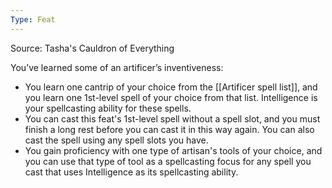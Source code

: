 ```yaml
---
Type: Feat
---
```

Source: Tasha's Cauldron of Everything

You’ve learned some of an artificer’s inventiveness:

- You learn one cantrip of your choice from the [[Artificer spell list]], and you learn one 1st-level spell of your choice from that list. Intelligence is your spellcasting ability for these spells.
- You can cast this feat's 1st-level spell without a spell slot, and you must finish a long rest before you can cast it in this way again. You can also cast the spell using any spell slots you have.
- You gain proficiency with one type of artisan's tools of your choice, and you can use that type of tool as a spellcasting focus for any spell you cast that uses Intelligence as its spellcasting ability.